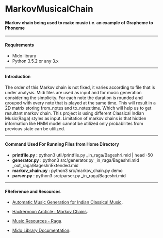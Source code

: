 # MarkovMusicalChain

#### Markov chain being used to make music i.e. an example of Grapheme to Phoneme

---

#### Requirements

* Mido library
* Python 3.5.2 or any 3.x

---
#### Introduction

The order of this Markov chain is not fixed, it varies according to file that is under analysis. Midi files are used  as input and for music generation considering the simplicity. For each note the duration is rounded and grouped with every note that is played at the same time. This will result in a 2D matrix storing from_notes and to_notes:time. Which will help us to get resultant markov chain. This project is using different Classical Indian Music(Raga) styles as input. Limitation of markov chains is that hidden information like HMM model cannot be utilized only probabilites from previous state can be utilized.


---
#### Command Used For Running Files from Home Directory

* __printfile.py__ : python3 util/printfile.py _in_raga/Bageshri.mid | head -50  
* __generator.py__ : python3 src/generator.py _in_raga/Bageshri.mid _out_raga/BageshriExtended.mid
* __markov_chain.py__ : python3 src/markov_chain.py demo
* __parser.py__ : python3 src/parser.py _in_raga/Bageshri.mid

---
#### FReference and Resources
* [Automatic Music Generation for Indian Classical Music](http://home.iitk.ac.in/~aawasthi/cs365/project/report.pdf).
* [Hackernoon Arcticle : Markov Chains](https://hackernoon.com/generating-music-using-markov-chains-40c3f3f46405). 

* [Music Resources - Raga](https://www.cse.iitk.ac.in/users/tvp/music/). 
* [Mido Library Documentation](https://mido.readthedocs.io/en/latest/midi_files.html).
